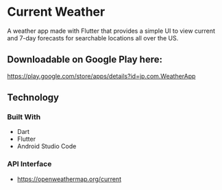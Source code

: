 # Current Weather

A weather app made with Flutter that provides a simple UI to view current and 7-day forecasts for searchable locations all over the US.

## Downloadable on Google Play here:
https://play.google.com/store/apps/details?id=jp.com.WeatherApp

## Technology

### Built With
* Dart
* Flutter
* Android Studio Code

### API Interface
* https://openweathermap.org/current


